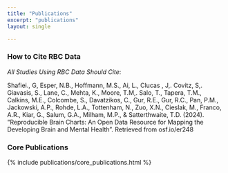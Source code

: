 ```yaml
---
title: "Publications"
excerpt: "publications"
layout: single

---
```


### How to Cite RBC Data

_All Studies Using RBC Data Should Cite_:

Shafiei., G, Esper, N.B., Hoffmann, M.S., Ai, L., Clucas , J,. Covitz, S,. Giavasis, S., Lane, C., Mehta, K., Moore, T.M,. Salo, T., Tapera, T.M., Calkins, M.E., Colcombe, S., Davatzikos, C., Gur, R.E., Gur, R.C., Pan, P.M., Jackowski, A.P., Rohde, L.A., Tottenham, N., Zuo, X.N., Cieslak, M., Franco, A.R., Kiar, G., Salum, G.A., Milham, M.P., & Satterthwaite, T.D. (2024). “Reproducible Brain Charts: An Open Data Resource for Mapping the Developing Brain and Mental Health”. Retrieved from osf.io/er248


### Core Publications

{% include publications/core_publications.html %}
